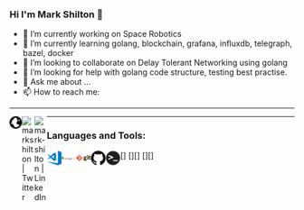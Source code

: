 ### Hi I'm Mark Shilton 👋


- 🔭 I’m currently working on Space Robotics 
- 🌱 I’m currently learning golang, blockchain, grafana, influxdb, telegraph, bazel, docker
- 👯 I’m looking to collaborate on Delay Tolerant Networking using golang
- 🤔 I’m looking for help with golang code structure, testing best practise.
- 💬 Ask me about ...
- 📫 How to reach me: 

---

[<img align="left" alt="markshilton.com" width="22px" src="https://raw.githubusercontent.com/iconic/open-iconic/master/svg/globe.svg" />][website]
[<img align="left" alt="markshilton | Twitter" width="22px" src="https://cdn.jsdelivr.net/npm/simple-icons@v3/icons/twitter.svg" />][twitter]
[<img align="left" alt="mark-shilton | LinkedIn" width="22px" src="https://cdn.jsdelivr.net/npm/simple-icons@v3/icons/linkedin.svg" />][linkedin]


---

### Languages and Tools:

[<img align="left" alt="Visual Studio Code" width="26px" src="https://raw.githubusercontent.com/github/explore/80688e429a7d4ef2fca1e82350fe8e3517d3494d/topics/visual-studio-code/visual-studio-code.png" />][vscode]
[<img align="left" alt="MongoDB" width="26px" src="https://raw.githubusercontent.com/github/explore/80688e429a7d4ef2fca1e82350fe8e3517d3494d/topics/mongodb/mongodb.png" />][mongodb]
[<img align="left" alt="Git" width="26px" src="https://raw.githubusercontent.com/github/explore/80688e429a7d4ef2fca1e82350fe8e3517d3494d/topics/git/git.png" />]
[<img align="left" alt="GitHub" width="26px" src="https://raw.githubusercontent.com/github/explore/78df643247d429f6cc873026c0622819ad797942/topics/github/github.png" />][]
[<img align="left" alt="HTML5" width="26px" src="https://raw.githubusercontent.com/github/explore/80688e429a7d4ef2fca1e82350fe8e3517d3494d/topics/terminal/terminal.png" />][]

<br />

[website]: https://markshilton.com
[twitter]: https://twitter.com/markshilton
[linkedin]: https://linkedin.com/in/mark-shilton/
[mongodb]: https://www.mongodb.com/
[vscode]: https://code.visualstudio.com/
